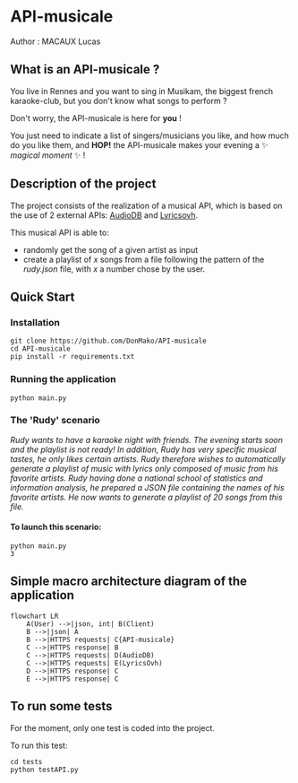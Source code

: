# API-musicale

Author : MACAUX Lucas

## What is an API-musicale ?

You live in Rennes and you want to sing in Musikam, the biggest french karaoke-club, but you don't know what songs to perform ?

Don't worry, the API-musicale is here for **you** !

You just need to indicate a list of singers/musicians you like, and how much do you like them, and **HOP!** the API-musicale makes your evening a ✨ _magical moment_ ✨ !

## Description of the project

The project consists of the realization of a musical API, which is based on the use of 2 external APIs: [AudioDB](https://www.theaudiodb.com/api_guide.php) and [Lyricsovh](https://lyricsovh.docs.apiary.io/).

This musical API is able to:
* randomly get the song of a given artist as input
* create a playlist of _x_ songs from a file following the pattern of the _rudy.json_ file, with _x_ a number chose by the user.

## Quick Start

### Installation
```
git clone https://github.com/DonMako/API-musicale
cd API-musicale
pip install -r requirements.txt
```

### Running the application
```
python main.py
```

### The 'Rudy' scenario

_Rudy wants to have a karaoke night with friends. The evening starts soon and the playlist is not ready! In addition, Rudy has very specific musical tastes, he only likes certain artists. Rudy therefore wishes to automatically generate a playlist of music with lyrics only composed of music from his favorite artists.
Rudy having done a national school of statistics and information analysis, he prepared a JSON file containing the names of his favorite artists.
He now wants to generate a playlist of 20 songs from this file._

#### To launch this scenario:

```
python main.py
3
```

## Simple macro architecture diagram of the application

```mermaid
flowchart LR
    A(User) -->|json, int| B(Client)
    B -->|json| A
    B -->|HTTPS requests| C{API-musicale}
    C -->|HTTPS response| B
    C -->|HTTPS requests| D(AudioDB)
    C -->|HTTPS requests| E(LyricsOvh)
    D -->|HTTPS response| C
    E -->|HTTPS response| C
```

## To run some tests

For the moment, only one test is coded into the project.

To run this test:

```
cd tests
python testAPI.py
```
